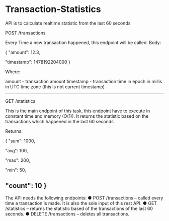 # Transaction-Statistics
API is to calculate realtime statistic from the last 60 seconds

POST /transactions

Every Time a new transaction happened, this endpoint will be called. Body:

{
  "amount": 12.3,

  "timestamp": 1478192204000
}

Where:

amount - transaction amount
timestamp - transaction time in epoch in millis in UTC time zone (this is not current timestamp)

-----------------------------------------------------------------------------------------------------

GET /statistics

This is the main endpoint of this task, this endpoint have to execute in constant time and memory (O(1)). It returns the statistic based on the transactions which happened in the last 60 seconds

Returns:

{
  "sum": 1000,

  "avg": 100,
  
  "max": 200,
  
  "min": 50,
  
  "count": 10
}
---------------------------------------------------------------------------------------------------------
The API needs the following endpoints: 
● POST /transactions​ – called every time a transaction is made. It is also the sole input of this rest API. 
● GET /statistics​ – returns the statistic based of the transactions of the last 60 seconds. 
● DELETE /transactions​ – deletes all transactions. 
